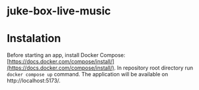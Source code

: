 # juke-box-live-music

# Instalation
Before starting an app, install Docker Compose: [https://docs.docker.com/compose/install/](https://docs.docker.com/compose/install/). In repository root directory run `docker compose up` command. The application will be available on http://localhost:5173/.

